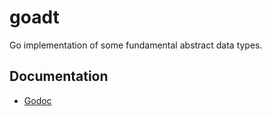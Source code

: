 # goadt
Go implementation of some fundamental abstract data types.

## Documentation

* [Godoc](https://godoc.org/github.com/ajholanda/goadt)
